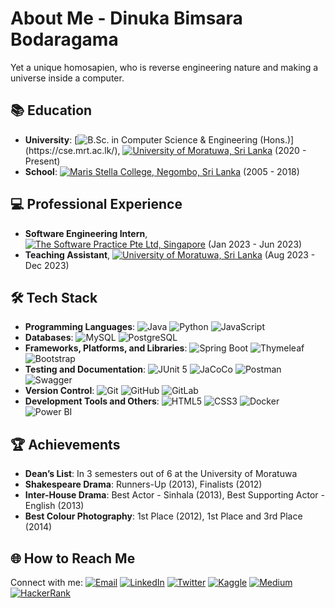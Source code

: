 # About Me - Dinuka **Bimsara Bodaragama**

Yet a unique homosapien, who is reverse engineering nature and making a universe inside a computer.

## 📚 Education
- **University**: [![B.Sc. in Computer Science & Engineering (Hons.)](https://img.shields.io/badge/B.Sc.%20in%20Computer%20Science%20&%20Engineering%20(Hons.)-%23FFD700.svg?style=for-the-badge)](https://cse.mrt.ac.lk/), [![University of Moratuwa, Sri Lanka](https://img.shields.io/badge/University%20of%20Moratuwa-%23800000.svg?style=for-the-badge)](https://uom.lk/) (2020 - Present)
- **School**: [![Maris Stella College, Negombo, Sri Lanka](https://img.shields.io/badge/Maris%20Stella%20College,%20Negombo-%23003399.svg?style=for-the-badge)](https://www.linkedin.com/school/maris-stella-college-negombo/?originalSubdomain=lk) (2005 - 2018)


## 💻 Professional Experience
- **Software Engineering Intern**, [![The Software Practice Pte Ltd, Singapore](https://img.shields.io/badge/The%20Software%20Practice%20Pte%20Ltd-%239E9E9E.svg?style=for-the-badge)](https://thesoftwarepractice.com/) (Jan 2023 - Jun 2023)
- **Teaching Assistant**, [![University of Moratuwa, Sri Lanka](https://img.shields.io/badge/University%20of%20Moratuwa-%23800000.svg?style=for-the-badge)](https://uom.lk/) (Aug 2023 - Dec 2023)


## 🛠️ Tech Stack
- **Programming Languages**: ![Java](https://img.shields.io/badge/java-%23ED8B00.svg?style=for-the-badge&logo=java&logoColor=white) ![Python](https://img.shields.io/badge/python-%233776AB.svg?style=for-the-badge&logo=python&logoColor=white) ![JavaScript](https://img.shields.io/badge/javascript-%23F7DF1E.svg?style=for-the-badge&logo=javascript&logoColor=black)
- **Databases**: ![MySQL](https://img.shields.io/badge/mysql-%234479A1.svg?style=for-the-badge&logo=mysql&logoColor=white) ![PostgreSQL](https://img.shields.io/badge/postgresql-%23336791.svg?style=for-the-badge&logo=postgresql&logoColor=white)
- **Frameworks, Platforms, and Libraries**: ![Spring Boot](https://img.shields.io/badge/Spring%20Boot-6DB33F.svg?style=for-the-badge&logo=spring-boot&logoColor=white) ![Thymeleaf](https://img.shields.io/badge/Thymeleaf-%234FC08D.svg?style=for-the-badge&logo=thymeleaf&logoColor=white) ![Bootstrap](https://img.shields.io/badge/Bootstrap-7952B3.svg?style=for-the-badge&logo=bootstrap&logoColor=white)
- **Testing and Documentation**: ![JUnit 5](https://img.shields.io/badge/JUnit5-%2325A162.svg?style=for-the-badge&logo=junit5&logoColor=white) ![JaCoCo](https://img.shields.io/badge/JaCoCo-007396.svg?style=for-the-badge&logo=java&logoColor=white) ![Postman](https://img.shields.io/badge/postman-%23FF6C37.svg?style=for-the-badge&logo=postman&logoColor=white) ![Swagger](https://img.shields.io/badge/Swagger-%2385EA2D.svg?style=for-the-badge&logo=swagger&logoColor=black)
- **Version Control**: ![Git](https://img.shields.io/badge/Git-F05032.svg?style=for-the-badge&logo=git&logoColor=white) ![GitHub](https://img.shields.io/badge/GitHub-181717.svg?style=for-the-badge&logo=github&logoColor=white) ![GitLab](https://img.shields.io/badge/GitLab-FCA121.svg?style=for-the-badge&logo=gitlab&logoColor=white)
- **Development Tools and Others**: ![HTML5](https://img.shields.io/badge/HTML5-E34F26.svg?style=for-the-badge&logo=html5&logoColor=white) ![CSS3](https://img.shields.io/badge/CSS3-1572B6.svg?style=for-the-badge&logo=css3&logoColor=white) ![Docker](https://img.shields.io/badge/Docker-2496ED.svg?style=for-the-badge&logo=docker&logoColor=white) ![Power BI](https://img.shields.io/badge/Power%20BI-F2C811.svg?style=for-the-badge&logo=powerbi&logoColor=black)

## 🏆 Achievements
- **Dean’s List**: In 3 semesters out of 6 at the University of Moratuwa
- **Shakespeare Drama**: Runners-Up (2013), Finalists (2012)
- **Inter-House Drama**: Best Actor - Sinhala (2013), Best Supporting Actor - English (2013)
- **Best Colour Photography**: 1st Place (2012), 1st Place and 3rd Place (2014)

## 🌐 How to Reach Me
Connect with me:
[![Email](https://img.shields.io/badge/Gmail-red?style=for-the-badge&logo=gmail&logoColor=white)](mailto:dinukab.19@cse.mrt.ac.lk)
[![LinkedIn](https://img.shields.io/badge/linkedin-%230077B5.svg?style=for-the-badge&logo=linkedin&logoColor=white)](https://linkedin.com/in/bimsara-bodaragama-7b4b8920b/)
[![Twitter](https://img.shields.io/badge/twitter-%231DA1F2.svg?style=for-the-badge&logo=twitter&logoColor=white)](https://twitter.com/bimsarabodarag1)
[![Kaggle](https://img.shields.io/badge/Kaggle-20BEFF.svg?style=for-the-badge&logo=kaggle&logoColor=white)](https://kaggle.com/uom190093t)
[![Medium](https://img.shields.io/badge/Medium-%23000000.svg?style=for-the-badge&logo=medium&logoColor=white)](https://medium.com/@bodaragamadb-office)
[![HackerRank](https://img.shields.io/badge/HackerRank-00EA64.svg?style=for-the-badge&logo=hackerrank&logoColor=white)](https://www.hackerrank.com/bodaragamadb_of1)

